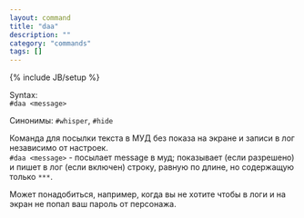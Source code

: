 ```yaml
---
layout: command
title: "daa"
description: ""
category: "commands"
tags: []
---
```

{% include JB/setup %}

Syntax:  
`#daa <message>`  

Синонимы: `#whisper`, `#hide`

Команда для посылки текста в МУД без показа на экране и записи в лог независимо от настроек.  
`#daa <message>` - посылает message в муд; показывает (если разрешено) и пишет в лог (если включен) строку, равную по длине, но содержащую только `***`.

Может понадобиться, например, когда вы не хотите чтобы в логи и на экран не попал ваш пароль от персонажа.
